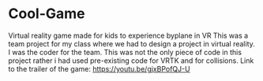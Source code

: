 # Cool-Game
Virtual reality game made for kids to experience byplane in VR
This was a team project for my class where we had to design a project in virtual reality. I was the coder for the team.
This was not the only piece of code in this project rather i had used pre-existing code for VRTK and for collisions.
Link to the trailer of the game: https://youtu.be/gjxBPofQJ-U
